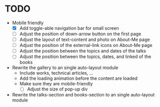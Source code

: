 # TODO

- Mobile friendly
  - [x] Add toggle-able navigation bar for small screen
  - [ ] Adjust the position of down-arrow button on the first page
  - [ ] Adjust the layout of text-content and photo on About-Me page
  - [ ] Adjust the position of the external-link icons on About-Me page
  - [ ] Adjust the position between the topics and dates of the talks
  - [ ] Adjust the position between the topics, dates, and linked of the books
- Rewrite the gallery to an single auto-layout module
  - Include works, technical articles, ...
  - Add the loading animation before the content are loaded
  - Make sure they are mobile-friendly
    - [ ] Adjust the size of pop-up div
- Rewrite the talks-section and books-section to an single auto-layout module

